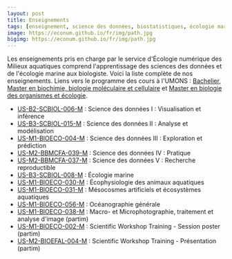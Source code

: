 ```yaml
---
layout: post
title: Enseignements
tags: [enseignement, science des données, biostatistiques, écologie marine]
image: https://econum.github.io/fr/img/path.jpg
bigimg: https://econum.github.io/fr/img/path.jpg
---
```


Les enseignements pris en charge par le service d'Écologie numérique des Milieux aquatiques comprend l'apprentissage des sciences des données et de l'écologie marine aux biologiste. Voici la liste complète de nos enseignements. Liens vers le programme des cours à l'UMONS : [Bachelier](https://web.umons.ac.be/fs/fr/formations/sciences-biologiques/), [Master en biochimie, biologie moléculaire et cellulaire](https://web.umons.ac.be/fs/fr/les-departements/biologie/2eme-cycle-master/biochimie-biologie-moleculaire-et-cellulaire/) et [Master en biologie des organismes et écologie](https://web.umons.ac.be/fs/fr/les-departements/biologie/2eme-cycle-master/biologie-des-organismes-et-ecologie/).

- [US-B2-SCBIOL-006-M](http://applications.umons.ac.be/web/fr/pde/2018-2019/ue/US-B2-SCBIOL-006-M.htm) : Science des données I : Visualisation et inférence
- [US-B3-SCBIOL-015-M](http://applications.umons.ac.be/web/fr/pde/2018-2019/ue/US-B3-SCBIOL-006-M.htm) : Science des données II : Analyse et modélisation
- [US-M1-BIOECO-004-M](http://applications.umons.ac.be/web/fr/pde/2018-2019/ue/US-M1-SCBBMC-004-M.htm) : Science des données III : Exploration et prédiction
- [US-M2-BBMCFA-039-M](http://applications.umons.ac.be/web/fr/pde/2018-2019/ue/US-M2-BBMCFA-039-M.htm) : Science des données IV : Pratique
- [US-M2-BBMCFA-037-M](http://applications.umons.ac.be/web/fr/pde/2018-2019/ue/US-M2-BBMCFA-037-M.htm) : Science des données V : Recherche reproductible
- [US-B3-SCBIOL-008-M](http://applications.umons.ac.be/web/fr/pde/2018-2019/ue/US-B3-SCBIOL-008-M.htm) : Écologie marine
- [US-M1-BIOECO-030-M](http://applications.umons.ac.be/web/fr/pde/2018-2019/ue/US-M1-SCBBMC-030-M.htm) : Écophysiologie des animaux aquatiques
- [US-M1-BIOECO-031-M](http://applications.umons.ac.be/web/fr/pde/2018-2019/ue/US-M1-SCBBMC-031-M.htm) : Mésocosmes artificiels et écosystèmes aquatiques
- [US-M1-BIOECO-056-M](http://applications.umons.ac.be/web/fr/pde/2018-2019/ue/US-M1-SCBBMC-029-M.htm) : Océanographie générale
- [US-M1-BIOECO-038-M](http://applications.umons.ac.be/web/fr/pde/2018-2019/ue/US-M1-SCBBMC-038-M.htm) : Macro- et Microphotographie, traitement et analyse d'image (partim)
- [US-M1-BIOECO-002-M](http://applications.umons.ac.be/web/fr/pde/2018-2019/ue/US-M1-SCBBMC-002-M.htm) : Scientific Workshop Training - Session poster (partim)
- [US-M2-BIOEFAL-004-M](http://applications.umons.ac.be/web/fr/pde/2018-2019/ue/US-M2-BBMCFA-020-M.htm) : Scientific Workshop Training - Présentation (partim)
